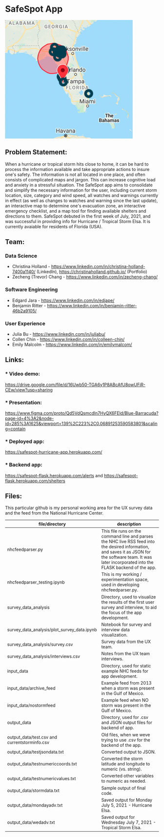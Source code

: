# SafeSpot App

<img src="./safespot.png" alt="safespot"/>

## Problem Statement:

When a hurricane or tropical storm hits close to home, it can be hard to process the information available and take appropriate actions to insure one's safety. The information is not all located in one place, and often consists of complicated maps and jargon. This can increase cognitive load and anxiety in a stressful situation. The SafeSpot app aims to consolidate and simplify the necessary information for the user, including current storm location, size, category and wind speed, all watches and warnings currently in effect (as well as changes to watches and warning since the last update), an interactive map to determine one's evacuation zone, an interactive emergency checklist, and a map tool for finding available shelters and directions to them. SafeSpot debuted in the first week of July, 2021, and was successful in providing info for Hurricane / Tropical Storm Elsa. It is currently avaiable for residents of Florida (USA).

## Team:

### Data Science

* Christina Holland - https://www.linkedin.com/in/christina-holland-7400a1140/ (LinkedIn), https://christinaholland.github.io/ (Portfolio)
* Zecheng (Trevor) Chang - https://www.linkedin.com/in/zecheng-chang/

### Software Engineering

* Edgard Jara - https://www.linkedin.com/in/edjape/
* Benjamin Ritter - https://www.linkedin.com/in/benjamin-ritter-46b2a9105/

### User Experience

* Julia Bu - https://www.linkedin.com/in/juliabu/
* Collen Chin - https://www.linkedin.com/in/colleen-chin/
* Emily Malcolm - https://www.linkedin.com/in/emilymalcom/

## Links:

### * Video demo: 

https://drive.google.com/file/d/16Uwb50-TGA6y1P8ABcAfU8owUFiR-CEw/view?usp=sharing

### * Presentation: 

https://www.figma.com/proto/Qd5VdQsmcdln7HyQX6FEld/Blue-Barracuda?page-id=4%3A2&node-id=285%3A1625&viewport=139%2C223%2C0.06891253590583801&scaling=contain

### * Deployed app: 

https://safespot-hurricane-app.herokuapp.com/

### * Backend app: 

https://safespot-flask.herokuapp.com/alerts and https://safespot-flask.herokuapp.com/shelters


## Files:

This particular github is my personal working area for the UX survey data and the feed from the National Hurricane Center.

| file/directory | description |
| --- | --- |
| nhcfeedparser.py | This file runs on the command line and parses the NHC live RSS feed into the desired information, and saves it as JSON for the software team. It was later incorporated into the FLASK backend of the app. |
| nhcfeedparser_testing.ipynb | This is my working / experimentation space, used in developing nhcfeedparser.py. |
| survey_data_analysis | Directory, used to visualize the results of the first user survey and interview, to aid the focus of the app development. |
| survey_data_analysis/plot_survey_data.ipynb | Notebook for survey and interview data visualization. |
| survey_data_analysis/survey.csv | Survey data from the UX team. |
| survey_data_analysis/interviews.csv | Notes from the UX team interviews. |
| input_data | Directory, used for static example NHC feeds for app development. |
| input_data/archive_feed | Example feed from 2013 when a storm was present in the Gulf of Mexico. |
| input_data/nostormfeed | Example feed when NO storm was present in the Gulf of Mexico. |
| output_data | Directory, used for .csv and JSON output files for backend of app. |
| output_data/test.csv and currentstorminfo.csv | Old files, when we weve trying to use .csv for the backend of the app. |
| output_data/testjsondata.txt | Converted output to JSON. |
| output_data/testnumericcoords.txt | Converted the storm latitude and longitude to numeric (vs. string). |
| output_data/testnumericvalues.txt | Converted other variables to numeric as needed. |
| output_data/stormdata.txt | Sample output of final code. |
| output_data/mondayadv.txt | Saved output for Monday July 5, 2021 - Hurricane Elsa. |
| output_data/wedadv.txt | Saved output for Wednesday July 7, 2021 - Tropical Storm Elsa. |


